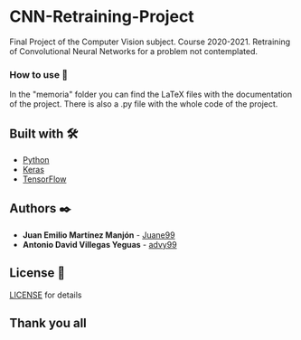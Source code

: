# CNN-Retraining-Project
Final Project of the Computer Vision subject. Course 2020-2021.
Retraining of Convolutional Neural Networks for a problem not contemplated.


### How to use 🔧
In the "memoria" folder you can find the LaTeX files with the documentation of the project.
There is also a .py file with the whole code of the project.


## Built with 🛠️

* [Python](https://www.python.org/) 
* [Keras](https://keras.io/) 
* [TensorFlow](https://www.tensorflow.org/) 


## Authors ✒️

* **Juan Emilio Martínez Manjón** - [Juane99](https://github.com/Juane99)
* **Antonio David Villegas Yeguas** - [advy99](https://github.com/advy99)


## License 📄

[LICENSE](https://github.com/Juane99/Proyecto-Final-VC/blob/main/LICENSE) for details


## Thank you all

